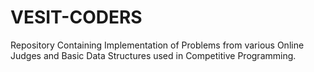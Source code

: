 # VESIT-CODERS
Repository Containing Implementation of Problems from various Online Judges and Basic Data Structures used in Competitive Programming.
